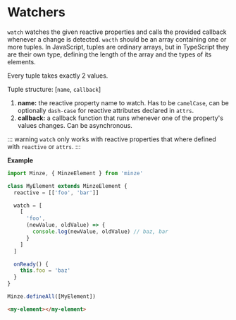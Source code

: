 # Watchers

`watch` watches the given reactive properties and calls the provided callback whenever a change is detected. `wacth` should be an array containing one or more tuples. In JavaScript, tuples are ordinary arrays, but in TypeScript they are their own type, defining the length of the array and the types of its elements.

Every tuple takes exactly 2 values.

Tuple structure: [`name`, `callback`]

1. **name:** the reactive property name to watch. Has to be `camelCase`, can be optionally `dash-case` for reactive attributes declared in `attrs`.
2. **callback:** a callback function that runs whenever one of the property's values changes. Can be asynchronous.

::: warning
`watch` only works with reactive properties that where defined with `reactive` or `attrs`.
:::

**Example**

```js
import Minze, { MinzeElement } from 'minze'

class MyElement extends MinzeElement {
  reactive = [['foo', 'bar']]

  watch = [
    [
      'foo',
      (newValue, oldValue) => {
        console.log(newValue, oldValue) // baz, bar
      }
    ]
  ]

  onReady() {
    this.foo = 'baz'
  }
}

Minze.defineAll([MyElement])
```

```html
<my-element></my-element>
```
